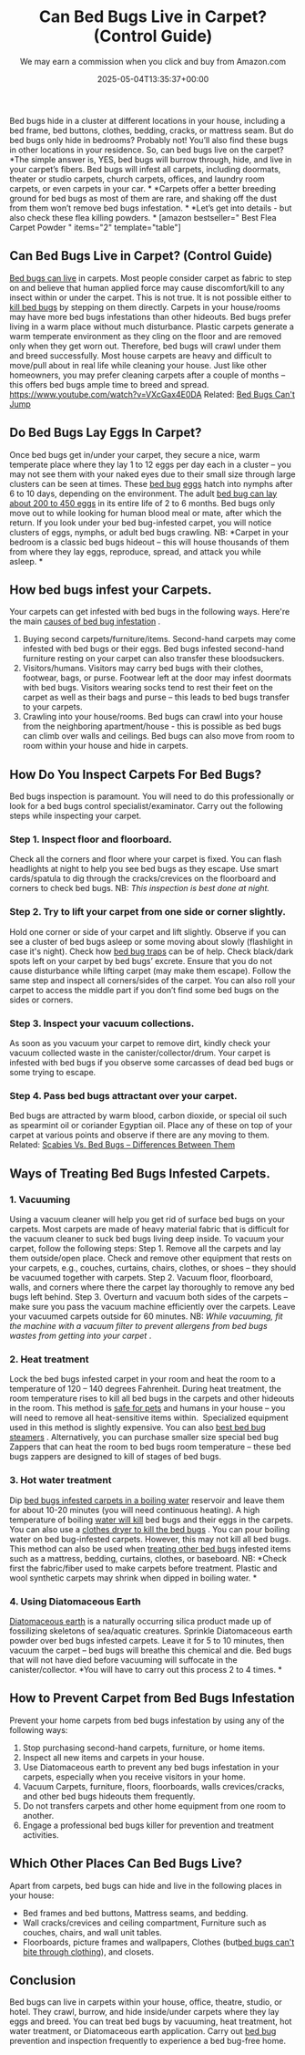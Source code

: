 ﻿---
author: We may earn a commission when you click and buy from Amazon.com
layout: post
title: Can Bed Bugs Live in Carpet? (Control Guide)
date: '2025-05-04T13:35:37+00:00'
categories:
- Bed Bugs
- Guide
tags: []
slug: /can-bed-bugs-live-in-carpet/
lastmod: 2025-05-07T12:21:26+03:00
---

Bed bugs hide in a cluster at different locations in your house, including a bed frame, bed buttons, clothes, bedding, cracks, or mattress seam. But do bed bugs only hide in bedrooms? Probably not! You’ll also find these bugs in other locations in your residence. So, can bed bugs live on the carpet?
*The simple answer is, YES, bed bugs will burrow through, hide, and live in your carpet’s fibers. Bed bugs will infest all carpets, including doormats, theater or studio carpets, church carpets, offices, and laundry room carpets, or even carpets in your car. *
*Carpets offer a better breeding ground for bed bugs as most of them are rare, and shaking off the dust from them won’t remove bed bugs infestation. *
*Let’s get into details - but also check these flea killing powders. *
[amazon bestseller="
Best Flea Carpet Powder
" items="2" template="table"]
## Can Bed Bugs Live in Carpet? (Control Guide)
[Bed bugs can live](https://pestpolicy.com/can-bed-bugs-live-in-your-skin/)
in carpets. Most people consider carpet as fabric to step on and believe that human applied force may cause discomfort/kill to any insect within or under the carpet. This is not true. It is not possible either to
[kill bed bugs](https://pestpolicy.com/does-lysol-kill-bed-bugs/)
by stepping on them directly.
Carpets in your house/rooms may have more bed bugs infestations than other hideouts. Bed bugs prefer living in a warm place without much disturbance. Plastic carpets generate a warm temperate environment as they cling on the floor and are removed only when they get worn out. Therefore, bed bugs will crawl under them and breed successfully.
Most house carpets are heavy and difficult to move/pull about in real life while cleaning your house. Just like other homeowners, you may prefer cleaning carpets after a couple of months – this offers bed bugs ample time to breed and spread.
https://www.youtube.com/watch?v=VXcGax4E0DA
Related:
[Bed Bugs Can't Jump](https://pestpolicy.com/do-bed-bugs-jump/)
## Do Bed Bugs Lay Eggs In Carpet?
Once bed bugs get in/under your carpet, they secure a nice, warm temperate place where they lay 1 to 12 eggs per day each in a cluster – you may not see them with your naked eyes due to their small size through large clusters can be seen at times.
These
[bed bug](https://pestpolicy.com/how-to-kill-bed-bug-eggs/)
[eggs](https://pestpolicy.com/how-to-kill-bed-bug-eggs/)
hatch into nymphs after 6 to 10 days, depending on the environment. The adult
[bed bug can lay about 200 to 450 eggs](https://pestpolicy.com/bed-bug-eggs/)
in its entire life of 2 to 6 months.
Bed bugs only move out to while looking for human blood meal or mate, after which the return. If you look under your bed bug-infested carpet, you will notice clusters of eggs, nymphs, or adult bed bugs crawling.
NB:
*Carpet in your bedroom is a classic bed bugs hideout – this will house thousands of them from where they lay eggs, reproduce, spread, and attack you while asleep. *
## How bed bugs infest your Carpets.
Your carpets can get infested with bed bugs in the following ways. Here're the main
[causes of bed bug infestation](https://pestpolicy.com/what-causes-bed-bugs/)
.
1. Buying second carpets/furniture/items.
Second-hand carpets may come infested with bed bugs or their eggs. Bed bugs infested second-hand furniture resting on your carpet can also transfer these bloodsuckers.
2. Visitors/humans.
Visitors may carry bed bugs with their clothes, footwear, bags, or purse. Footwear left at the door may infest doormats with bed bugs.
Visitors wearing socks tend to rest their feet on the carpet as well as their bags and purse – this leads to bed bugs transfer to your carpets.
3. Crawling into your house/rooms.
Bed bugs can crawl into your house from the neighboring apartment/house - this is possible as bed bugs can climb over walls and ceilings. Bed bugs can also move from room to room within your house and hide in carpets.
## How Do You Inspect Carpets For Bed Bugs?
Bed bugs inspection is paramount. You will need to do this professionally or look for a bed bugs control specialist/examinator. Carry out the following steps while inspecting your carpet.
### Step 1. Inspect floor and floorboard.
Check all the corners and floor where your carpet is fixed. You can flash headlights at night to help you see bed bugs as they escape. Use smart cards/spatula to dig through the cracks/crevices on the floorboard and corners to check bed bugs. NB:
*This inspection is best done at night.*
### Step 2. Try to lift your carpet from one side or corner slightly.
Hold one corner or side of your carpet and lift slightly. Observe if you can see a cluster of bed bugs asleep or some moving about slowly (flashlight in case it's night). Check how
[bed bug traps](https://pestpolicy.com/best-bed-bug-traps/)
can be of help.
Check black/dark spots left on your carpet by bed bugs’ excrete. Ensure that you do not cause disturbance while lifting carpet (may make them escape).
Follow the same step and inspect all corners/sides of the carpet. You can also roll your carpet to access the middle part if you don’t find some bed bugs on the sides or corners.
### Step 3. Inspect your vacuum collections.
As soon as you vacuum your carpet to remove dirt, kindly check your vacuum collected waste in the canister/collector/drum.
Your carpet is infested with bed bugs if you observe some carcasses of dead bed bugs or some trying to escape.
### Step 4. Pass bed bugs attractant over your carpet.
Bed bugs are attracted by warm blood, carbon dioxide, or special oil such as spearmint oil or coriander Egyptian oil. Place any of these on top of your carpet at various points and observe if there are any moving to them. Related:
[Scabies Vs. Bed Bugs – Differences Between Them](https://pestpolicy.com/scabies-vs-bed-bugs/)
## Ways of Treating Bed Bugs Infested Carpets.
### 1. Vacuuming
Using a vacuum cleaner will help you get rid of surface bed bugs on your carpets. Most carpets are made of heavy material fabric that is difficult for the vacuum cleaner to suck bed bugs living deep inside. To vacuum your carpet, follow the following steps:
Step 1. Remove all the carpets and lay them outside/open place. Check and remove other equipment that rests on your carpets, e.g., couches, curtains, chairs, clothes, or shoes – they should be vacuumed together with carpets.
Step 2. Vacuum floor, floorboard, walls, and corners where there the carpet lay thoroughly to remove any bed bugs left behind.
Step 3. Overturn and vacuum both sides of the carpets – make sure you pass the vacuum machine efficiently over the carpets. Leave your vacuumed carpets outside for 60 minutes.
NB:
*While vacuuming, fit the machine with a vacuum filter to prevent allergens from bed bugs wastes from getting into your carpet*
.
### 2. Heat treatment
Lock the bed bugs infested carpet in your room and heat the room to a temperature of 120 – 140 degrees Fahrenheit. During heat treatment, the room temperature rises to kill all bed bugs in the carpets and other hideouts in the room.
This method is
[safe for pets](https://pestpolicy.com/pet-safe-roach-killer/)
and humans in your house – you will need to remove all heat-sensitive items within.  Specialized equipment used in this method is slightly expensive. You can also
[best bed bug steamers](https://pestpolicy.com/best-bed-bug-steamer/)
.
Alternatively, you can purchase smaller size special bed bug Zappers that can heat the room to bed bugs room temperature – these bed bugs zappers are designed to kill of stages of bed bugs.
### 3. Hot water treatment
Dip
[bed bugs infested carpets in a boiling water](https://pestpolicy.com/can-bed-bugs-survive-in-water/)
reservoir and leave them for about 10-20 minutes (you will need continuous heating). A high temperature of boiling
[water will kill](https://pestpolicy.com/do-water-purification-tablets-kill-viruses/)
bed bugs and their eggs in the carpets. You can also use a
[clothes dryer to kill the bed bugs](https://pestpolicy.com/does-dryer-kill-bed-bugs/)
.
You can pour boiling water on bed bug-infested carpets. However, this may not kill all bed bugs. This method can also be used when
[treating other bed bugs](https://pestpolicy.com/can-bed-bugs-get-in-your-hair/)
infested items such as a mattress, bedding, curtains, clothes, or baseboard.
NB:
*Check first the fabric/fiber used to make carpets before treatment. Plastic and wool synthetic carpets may shrink when dipped in boiling water. *
### 4. Using Diatomaceous Earth
[Diatomaceous earth](https://pestpolicy.com/diatomaceous-earth-for-fleas-on-cats/)
is a naturally occurring silica product made up of fossilizing skeletons of sea/aquatic creatures. Sprinkle Diatomaceous earth powder over bed bugs infested carpets.
Leave it for 5 to 10 minutes, then vacuum the carpet – bed bugs will breathe this chemical and die. Bed bugs that will not have died before vacuuming will suffocate in the canister/collector.
*You will have to carry out this process 2 to 4 times. *
## How to Prevent Carpet from Bed Bugs Infestation
Prevent your home carpets from bed bugs infestation by using any of the following ways:
1. Stop purchasing second-hand carpets, furniture, or home items.
2. Inspect all new items and carpets in your house.
3. Use Diatomaceous earth to prevent any bed bugs infestation in your carpets, especially when you receive visitors in your home.
4. Vacuum Carpets, furniture, floors, floorboards, walls crevices/cracks, and other bed bugs hideouts them frequently.
5. Do not transfers carpets and other home equipment from one room to another.
6. Engage a professional bed bugs killer for prevention and treatment activities.
## Which Other Places Can Bed Bugs Live?
Apart from carpets, bed bugs can hide and live in the following places in your house:
- Bed frames and bed buttons, Mattress seams, and bedding.
- Wall cracks/crevices and ceiling compartment, Furniture such as couches, chairs, and wall unit tables.
- Floorboards, picture frames and wallpapers, Clothes (but[bed bugs can't bite through clothing](https://pestpolicy.com/can-bed-bugs-bite-through-clothing/)), and closets.
## Conclusion
Bed bugs can live in carpets within your house, office, theatre, studio, or hotel. They crawl, burrow, and hide inside/under carpets where they lay eggs and breed.
You can treat bed bugs by vacuuming, heat treatment, hot water treatment, or Diatomaceous earth application. Carry out
[bed bug](https://pestpolicy.com/pictures-of-bed-bug-bites/)
prevention and inspection frequently to experience a bed bug-free home.